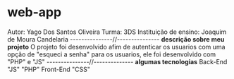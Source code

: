 # web-app
Autor: Yago Dos Santos Oliveira
Turma: 3DS 
Instituição de ensino: Joaquim de Moura Candelaria
---------------//---------------
**descrição sobre meu projeto**
O projeto foi desenvolvido afim de autenticar os usuarios com uma opção de "esqueci a senha" para os usuarios, ele foi desenvolvido com "PHP" e "JS"
---------------//--------------
**algumas tecnologias**
Back-End "JS" "PHP"
Front-End "CSS"

